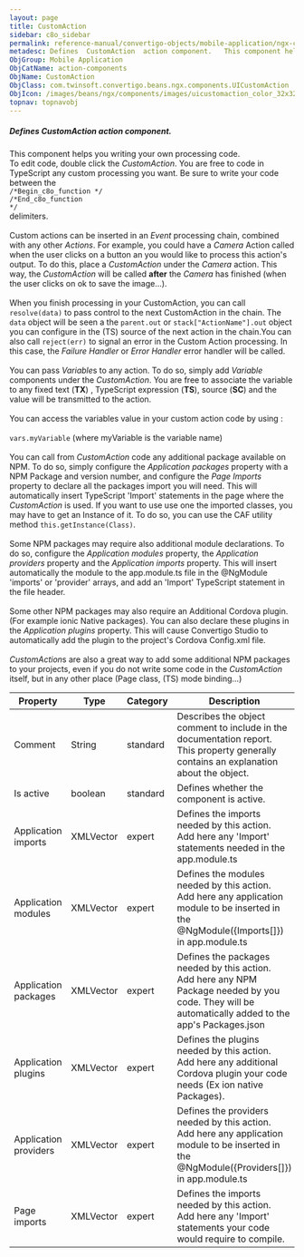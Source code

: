 ```yaml
---
layout: page
title: CustomAction
sidebar: c8o_sidebar
permalink: reference-manual/convertigo-objects/mobile-application/ngx-components/action-components/customaction/
metadesc: Defines  CustomAction  action component.   This component helps you writing your own processing code. To edit code, double click the  CustomAction . Y
ObjGroup: Mobile Application
ObjCatName: action-components
ObjName: CustomAction
ObjClass: com.twinsoft.convertigo.beans.ngx.components.UICustomAction
ObjIcon: /images/beans/ngx/components/images/uicustomaction_color_32x32.png
topnav: topnavobj
---
```

##### Defines <i>CustomAction</i> action component. 

This component helps you writing your own processing code.<br/>To edit code, double click the <i>CustomAction</i>. You are free to code in TypeScript any custom processing you want. Be sure to write your code between the<br /><code>/*Begin_c8o_function */<br />/*End_c8o_function */</code><br />delimiters.<br /><br />Custom actions can be inserted in an <i>Event</i> processing chain, combined with any other <i>Actions</i>. For example, you could have a <i>Camera</i> Action called when the user clicks on a button an you would like to process this action's output. To do this, place a <i>CustomAction</i> under the <i>Camera</i> action. This way, the <i>CustomAction</i> will be called <b>after</b> the <i>Camera</i> has finished (when the user clicks on ok to save the image...).<br /><br />When you finish processing in your CustomAction, you can call <code>resolve(data)</code> to pass control to the next CustomAction in the chain. The <code>data</code> object will be seen a the <code>parent.out</code> or <code>stack["ActionName"].out</code> object you can configure in the (TS) source of the next action in the chain.You can also call <code>reject(err)</code> to signal an error in the Custom Action processing. In this case, the <i>Failure Handler</i> or <i>Error Handler</i> error handler will be called. <br /><br />You can pass <i>Variable</i>s to any action. To do so, simply add <i>Variable</i> components under the <i>CustomAction</i>. You are free to associate the variable to any fixed text (<b>TX</b>) , TypeScript expression (<b>TS</b>), source (<b>SC</b>) and the value will be transmitted to the action.<br /><br />You can access the variables value in your custom action code by using : <br /><br /> <code>vars.myVariable</code> (where myVariable is the variable name)<br /><br /> You can call from <i>CustomAction</i> code any additional package available on NPM. To do so, simply configure the <i>Application packages</i> property with a NPM Package and version number, and  configure the <i>Page Imports</i> property to declare all the packages import you will need. This will automatically insert TypeScript 'Import' statements in the page where the <i>CustomAction</i> is used. If you want to use use one the imported classes, you may have to get an Instance of it. To do so, you can use the CAF utility method <code>this.getInstance(Class)</code>.<br /><br /> Some NPM packages may require also additional module declarations. To do so, configure the <i>Application modules</i> property, the <i>Application providers</i> property and the <i>Application imports</i> property. This will insert automatically the module to the app.module.ts file in the @NgModule 'imports' or 'provider' arrays, and add an 'Import' TypeScript statement in the file header. <br /><br /> Some other NPM packages may also require an Additional Cordova plugin. (For example ionic Native packages). You can also declare these plugins in the <i>Application plugins</i> property. This will cause Convertigo Studio to automatically add the plugin to the project's Cordova Config.xml file.<br /><br /> <i>CustomAction</i>s are also a great way to add some additional NPM packages to your projects, even if you do not write some code in the <i>CustomAction</i> itself, but in any other place (Page class, (TS) mode binding...)

Property | Type | Category | Description
--- | --- | --- | ---
Comment | String | standard | Describes the object comment to include in the documentation report.<br/>This property generally contains an explanation about the object.
Is active | boolean | standard | Defines whether the component is active.<br/>
Application imports | XMLVector | expert | Defines the imports needed by this action.<br/>Add here any 'Import' statements needed in the app.module.ts
Application modules | XMLVector | expert | Defines the modules needed by this action.<br/>Add here any application module to be inserted in the @NgModule({Imports[]}) in app.module.ts
Application packages | XMLVector | expert | Defines the packages needed by this action.<br/>Add here any NPM Package needed by you code. They will be automatically added to the app's Packages.json
Application plugins | XMLVector | expert | Defines the plugins needed by this action.<br/>Add here any additional Cordova plugin your code needs (Ex ion native Packages).
Application providers | XMLVector | expert | Defines the providers needed by this action.<br/>Add here any application module to be inserted in the @NgModule({Providers[]}) in app.module.ts
Page imports | XMLVector | expert | Defines the imports needed by this action.<br/>Add here any 'Import' statements your code would require to compile.
